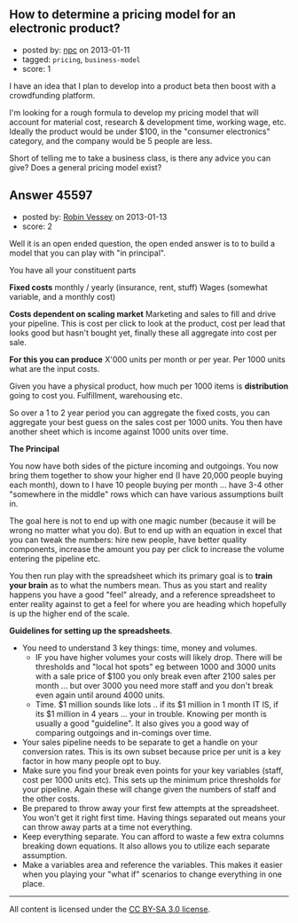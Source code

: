 ## How to determine a pricing model for an electronic product?

- posted by: [npc](https://stackexchange.com/users/-1/22500-npc) on 2013-01-11
- tagged: `pricing`, `business-model`
- score: 1

I have an idea that I plan to develop into a product beta then boost with a crowdfunding platform.

I'm looking for a rough formula to develop my pricing model that will account for material cost, research & development time, working wage, etc. Ideally the product would be under $100, in the "consumer electronics" category, and the company would be 5 people are less.

Short of telling me to take a business class, is there any advice you can give? Does a general pricing model exist?


## Answer 45597

- posted by: [Robin Vessey](https://stackexchange.com/users/-1/984-robin-vessey) on 2013-01-13
- score: 2

Well it is an open ended question, the open ended answer is to to build a model that you can play with "in principal".

You have all your constituent parts

**Fixed costs** 
monthly / yearly (insurance, rent, stuff)
Wages (somewhat variable, and a monthly cost)

**Costs dependent on scaling market**
Marketing and sales to fill and drive your pipeline. This is cost per click to look at the product, cost per lead that looks good but hasn't bought yet, finally these all aggregate into cost per sale. 

**For this you can produce** X'000 units per month or per year.
Per 1000 units what are the input costs.

Given you have a physical product, how much per 1000 items is **distribution** going to cost you. Fulfillment, warehousing etc.

So over a 1 to 2 year period you can aggregate the fixed costs, you can aggregate your best guess on the sales cost per 1000 units. You then have another sheet which is income against 1000 units over time. 

**The Principal**

You now have both sides of the picture incoming and outgoings. You now bring them together to show your higher end (I have 20,000 people buying each month), down to I have 10 people buying per month ... have 3-4 other "somewhere in the middle" rows which can have various assumptions built in.

The goal here is not to end up with one magic number (because it will be wrong no matter what you do). But to end up with an equation in excel that you can tweak the numbers: hire new people, have better quality components, increase the amount you pay per click to increase the volume entering the pipeline etc.

You then run play with the spreadsheet which its primary goal is to **train your brain** as to what the numbers mean. Thus as you start and reality happens you have a good "feel" already, and a reference spreadsheet to enter reality against to get a feel for where you are heading which hopefully is up the higher end of the scale.

**Guidelines for setting up the spreadsheets**.

- You need to understand 3 key things: time, money and volumes. 
   - IF you have higher volumes your costs will likely drop. There will be thresholds and "local hot spots" eg between 1000 and 3000 units with a sale price of $100 you only break even after 2100 sales per month ... but over 3000 you need more staff and you don't break even again until around 4000 units.
   - Time. $1 million sounds like lots .. if its $1 million in 1 month IT IS, if its $1 million in 4 years ... your in trouble. Knowing per month is usually a good  "guideline". It also gives you a good way of comparing outgoings and in-comings over time.
- Your sales pipeline needs to be separate to get a handle on your conversion rates. This is its own subset because price per unit is a key factor in how many people opt to buy.
- Make sure you find your break even points for your key variables (staff, cost per 1000 units etc). This sets up the minimum price thresholds for your pipeline. Again these will change given the numbers of staff and the other costs.
- Be prepared to throw away your first few attempts at the spreadsheet. You won't get it right first time. Having things separated out means your can throw away parts at a time not everything.
- Keep everything separate. You can afford to waste a few extra columns breaking down equations. It also allows you to utilize each separate assumption.
- Make a variables area and reference the variables. This makes it easier when you playing your "what if" scenarios to change everything in one place.



---

All content is licensed under the [CC BY-SA 3.0 license](https://creativecommons.org/licenses/by-sa/3.0/).
